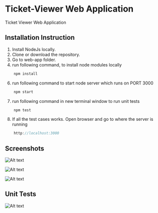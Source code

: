 # Ticket-Viewer Web Application
Ticket Viewer Web Application

## Installation Instruction

1. Install NodeJs locally.
2. Clone or download the repository.
4. Go to web-app folder. 
5. run following command, to install node modules locally
```javascript
    npm install
```
6. run following command to start node server which runs on PORT 3000
```javascript
    npm start
```
7. run following command in new terminal window to run unit tests
```javascript
    npm test
```
8. If all the test cases works. Open browser and go to where the server is running
```javascript
    http://localhost:3000
```

## Screenshots

![Alt text](/images/IndexPage.png?raw=true "List View")

![Alt text](/images/DetailedView.png?raw=true "Single Ticket View")

![Alt text](/images/ErrorMessage.png?raw=true "Single Ticket View")



## Unit Tests

![Alt text](/images/TestCases.png?raw=true "Unit Test")